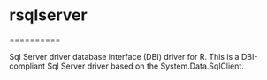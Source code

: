 # rsqlserver
==========

Sql Server driver  database interface (DBI) driver for R. 
This is a DBI-compliant Sql Server driver based on the System.Data.SqlClient. 
